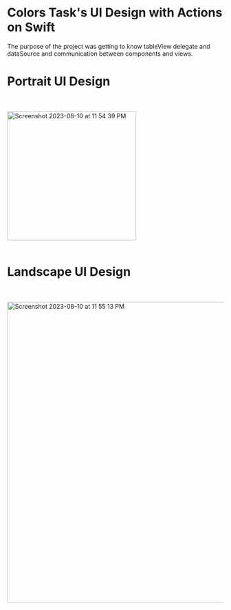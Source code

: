 # Colors Task's UI Design with Actions on Swift 
The purpose of the project was getting to know tableView delegate and dataSource and communication between components and views.

# Portrait UI Design
<br><br>
<img width="300" alt="Screenshot 2023-08-10 at 11 54 39 PM" src="https://github.com/HindSuleimanHussein/ColorTask/assets/118082388/c10b4dbe-5ef3-4715-ac46-eb6fe3e065f9">
<br><br>

# Landscape UI Design
<br><br>
<img width="700" alt="Screenshot 2023-08-10 at 11 55 13 PM" src="https://github.com/HindSuleimanHussein/ColorTask/assets/118082388/07748113-4579-420d-89bf-c3f42f45ad3c">
<br><br>



